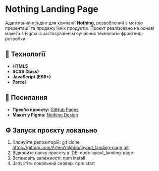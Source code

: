 # Nothing Landing Page
Адаптивний лендінг для компанії **Nothing**, розроблений з метою презентації та продажу їхніх продуктів.
Проєкт реалізовано на основі макета з Figma із застосуванням сучасних технологій фронтенд-розробки.

## 🚀 Технології
- **HTML5**
- **SCSS (Sass)**
- **JavaScript (ES6+)**
- **Parcel**

## 🔗 Посилання
- **Прев'ю проєкту:** [GitHub Pages](https://ArtemYakhno.github.io/layout_landing-page/)
- **Макет у Figma:** [Nothing Design](https://www.figma.com/file/DtkQmQ797hk0nI4KfMi2Uq/BOSE-New-Version?type=design&node-id=6802-139&t=L7eKz5YKLN0m5WxR-0)


## ⚙️ Запуск проєкту локально
1. Клонуйте репозиторій:
   git clone https://github.com/ArtemYakhno/layout_landing-page.git
2. Відкрийте папку проєкту в IDE:
   code layout_landing-page
3. Встановіть залежності:
   npm install
4. Запустіть локальний сервер:
   npm start
